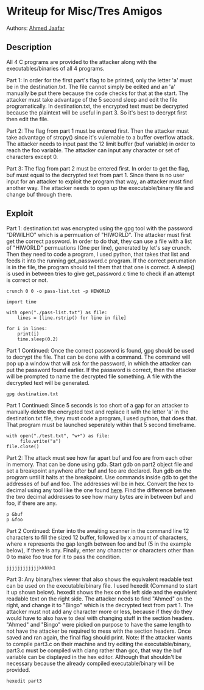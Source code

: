 # Writeup for Misc/Tres Amigos

Authors: [Ahmed Jaafar](https://github.com/ahmedjaafar6)

## Description
All 4 C programs are provided to the attacker along with the executables/binaries of all 4 programs.

Part 1: In order for the first part's flag to be printed, only the letter 'a' must be in the destination.txt. The file cannot simply be edited and an 'a' manually be put there because the code checks for that at the start. The attacker must take advantage of the 5 second sleep and edit the file programatically. In destination.txt, the encrypted text must be decrypted because the plaintext will be useful in part 3. So it's best to decrypt first then edit the file.

Part 2: The flag from part 1 must be entered first. Then the attacker must take advantage of strcpy() since it's vulernable to a buffer overflow attack. The attacker needs to input past the 12 limit buffer (buf variable) in order to reach the foo variable. The attacker can input any character or set of characters except 0.

Part 3: The flag from part 2 must be entered first. In order to get the flag, buf must equal to the decrypted text from part 1. Since there is no user input for an attacker to exploit the program that way, an attacker must find another way. The attacker needs to open up the executable/binary file and change buf through there.


## Exploit
Part 1: destination.txt was encrypted using the gpg tool with the password "DRWILHO" which is a permuation of "HIWORLD". The attacker must first get the correct password. In order to do that, they can use a file with a list of "HIWORLD" permuations (One per line), generated by let's say crunch. Then they need to code a program, I used python, that takes that list and feeds it into the running get_password.c program. If the correct perumation is in the file, the program should tell them that that one is correct. A sleep() is used in between tries to give get_password.c time to check if an attempt is correct or not.

```
crunch 0 0 -o pass-list.txt -p HIWORLD
```

```
import time

with open("./pass-list.txt") as file:
    lines = [line.rstrip() for line in file]

for i in lines:
    print(i)
    time.sleep(0.2)
```

Part 1 Continued: Once the correct password is found, gpg should be used to decrypt the file. That can be done with a command. The command will pop up a window that will ask for the password, in which the attacker can put the password found earlier. If the password is correct, then the attacker will be prompted to name the decrypted file something. A file with the decrypted text will be generated.

```
gpg destination.txt
```

Part 1 Continued: Since 5 seconds is too short of a gap for an attacker to manually delete the encrypted text and replace it with the letter 'a' in the destination.txt file, they must code a program, I used python, that does that. That program must be launched seperately within that 5 second timeframe.

```
with open("./test.txt", "w+") as file:
     file.write("a")
file.close()
```

Part 2: The attack must see how far apart buf and foo are from each other in memory. That can be done using gdb. Start gdb on part2 object file and set a breakpoint anywhere after buf and foo are declared. Run gdb on the program until it halts at the breakpoint. Use commands inside gdb to get the addresses of buf and foo. The addresses will be in hex. Convert the hex to decimal using any tool like the one found [here](https://www.rapidtables.com/convert/number/hex-to-decimal.html). Find the difference between the two decimal addresses to see how many bytes are in between buf and foo, if there are any.

```
p &buf
p &foo

```

Part 2 Continued: Enter into the awaiting scanner in the command line 12 characters to fill the sized 12 buffer, followed by x amount of characters, where x represents the gap length between foo and buf (5 in the example below), if there is any. Finally, enter any character or characters other than 0 to make foo true for it to pass the condition.

```
jjjjjjjjjjjjkkkkk1

```

Part 3: Any binary/hex viewer that also shows the equivalent readable text can be used on the executable/binary file. I used hexedit (Command to start it up shown below). hexedit shows the hex on the left side and the equivlent readable text on the right side. The attacker needs to find "Ahmed" on the right, and change it to "Bingo" which is the decrypted text from part 1. The attacker must not add any character more or less, because if they do they would have to also have to deal with changing stuff in the section headers. "Ahmed" and "Bingo" were picked on purpose to have the same length to not have the attacker be required to mess with the section headers. Once saved and ran again, the final flag should print. 
Note: If the attacker wants to compile part3.c on their machine and try editing the executable/binary, part3.c must be compiled with clang rather than gcc, that way the buf variable can be displayed in the hex editor. Although that shouldn't be necessary because the already compiled executable/binary will be provided.

```
hexedit part3
```